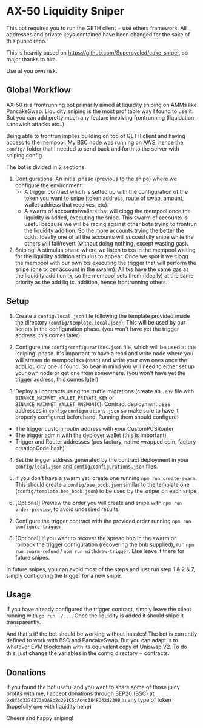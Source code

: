 # AX-50 Liquidity Sniper

This bot requires you to run the GETH client + use ethers framework. All addresses and private keys contained have been changed for the sake of this public repo.

This is heavily based on https://github.com/Supercycled/cake_sniper, so major thanks to him.

Use at you own risk.

## Global Workflow

AX-50 is a frontrunning bot primarily aimed at liquidity sniping on AMMs like PancakeSwap. Liquidity sniping is the most profitable way I found to use it. But you can add pretty much any feature involving frontrunning (liquidation, sandwich attacks etc..).

Being able to frontrun implies building on top of GETH client and having access to the mempool. My BSC node was running on AWS, hence the `config/` folder that I needed to send back and forth to the server with sniping config.

The bot is divided in 2 sections:
1. Configurations: An initial phase (previous to the snipe) where we configure the environment:
    * A trigger contract which is setted up with the configuration of the token you want to snipe (token address, route of swap, amount, wallet address that receives, etc).
    * A swarm of accounts/wallets that will clogg the mempool once the liquidity is added, executing the snipe. This swarm of accounts is useful because we will be racing against other bots trying to frontrun the liquidity addition. So the more accounts trying the better the odds. Ideally one of all the accounts will succesfully snipe while the others will fail/revert (without doing nothing, except wasting gas).
2. Sniping: A stimulus phase where we listen to txs in the mempool waiting for the liquidity addition stimulus to appear. Once we spot it we clogg the mempool with our own txs executing the trigger that will perform the snipe (one tx per account in the swarm). All txs have the same gas as the liquidity addition tx, so the mempool sets them (ideally) at the same priority as the add liq tx. addition, hence frontrunning others.

## Setup

1. Create a `config/local.json` file following the template provided inside the directory (`config/template.local.json`). This will be used by our scripts in the configuration phase. (you won't have yet the trigger address, this comes later)

2. Configure the `config/configurations.json` file, which will be used at the 'sniping' phase. It's important to have a read and write node where you will stream de mempool txs (read) and write your own ones once the addLiquidity one is found. So bear in mind you will need to either set up your own node or get one from somewhere. (you won't have yet the trigger address, this comes later)

3. Deploy all contracts using the truffle migrations (create an `.env` file with `BINANCE_MAINNET_WALLET_PRIVATE_KEY` or `BINANCE_MAINNET_WALLET_MNEMONIC`). Contract deployment uses addresses in `config/configurations.json` so make sure to have it properly configured beforehand. Running them should configure:
- The trigger custom router address with your CustomPCSRouter
- The trigger admin with the deployer wallet (this is important)
- Trigger and Router addresses (pcs factory, native wrapped coin, factory creationCode hash)

4. Set the trigger address generated by the contract deployment in your `config/local.json` and `config/configurations.json` files.

5. If you don't have a swarm yet, create one running `npm run create-swarm`. This should create a `config/bee_book.json` similar to the template one (`config/template.bee_book.json`) to be used by the sniper on each snipe

6. \[Optional\] Preview the order you will create and snipe with `npm run order-preview`, to avoid undesired results.

7. Configure the trigger contract with the provided order running `npm run configure-trigger`

8. \[Optional\] If you want to recover the spread bnb in the swarm or rollback the trigger configuration (recovering the bnb supplied), run `npm run swarm-refund` / `npm run withdraw-trigger`. Else leave it there for future snipes.

In future snipes, you can avoid most of the steps and just run step 1 & 2 & 7, simply configuring the trigger for a new snipe.

## Usage

If you have already configured the trigger contract, simply leave the client running with `go run ./...`. Once the liquidity is added it should snipe it transparently.

And that's it! the bot should be working without hassles! The bot is currently defined to work with BSC and PancakeSwap. But you can adapt is to whatever EVM blockchain with its equivalent copy of Uniswap V2. To do this, just change the variables in the config directory + contracts.

## Donations

If you found the bot useful and you want to share some of those juicy profits with me, I accept donations through BEP20 (BSC) at `0x8f5d3374373aDA8b2c201C5cAc4c384FD42d2390` in any type of token (hopefully one with liquidity hehe)

Cheers and happy sniping!